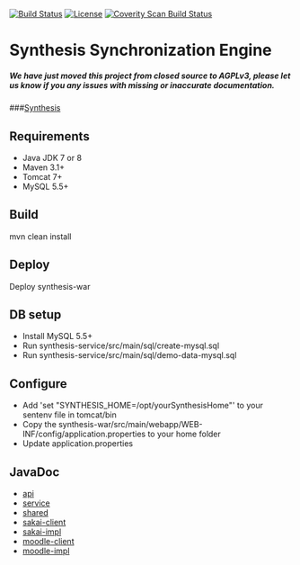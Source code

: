 [![Build Status](https://travis-ci.org/SynthesisProject/server.svg?branch=master)](https://travis-ci.org/SynthesisProject/server) [![License](https://img.shields.io/badge/License-AGPLv3-blue.svg)](https://en.wikipedia.org/wiki/Affero_General_Public_License)
[![Coverity Scan Build Status](https://scan.coverity.com/projects/8683/badge.svg)](https://scan.coverity.com/projects/synthesisproject-server)

# Synthesis Synchronization Engine
##### We have just moved this project from closed source to AGPLv3, please let us know if you any issues with missing or inaccurate documentation.

###[Synthesis](http://synthesisproject.github.io/server)

## Requirements
- Java JDK 7 or 8
- Maven 3.1+
- Tomcat 7+
- MySQL 5.5+

## Build
mvn clean install

## Deploy
Deploy synthesis-war

## DB setup
- Install MySQL 5.5+
- Run synthesis-service/src/main/sql/create-mysql.sql
- Run synthesis-service/src/main/sql/demo-data-mysql.sql

## Configure 
- Add 'set "SYNTHESIS_HOME=/opt/yourSynthesisHome"' to your sentenv file in tomcat/bin
- Copy the synthesis-war/src/main/webapp/WEB-INF/config/application.properties to your home folder
- Update application.properties

## JavaDoc
- [api](http://synthesisproject.github.io/server/javadoc/service/apidocs/)
- [service](http://synthesisproject.github.io/server/javadoc/service/apidocs/)
- [shared](http://synthesisproject.github.io/server/javadoc/service/apidocs/)
- [sakai-client](http://synthesisproject.github.io/server/javadoc/service/apidocs/)
- [sakai-impl](http://synthesisproject.github.io/server/javadoc/service/apidocs/)
- [moodle-client](https://help.github.com/pages)
- [moodle-impl](https://help.github.com/pages)


